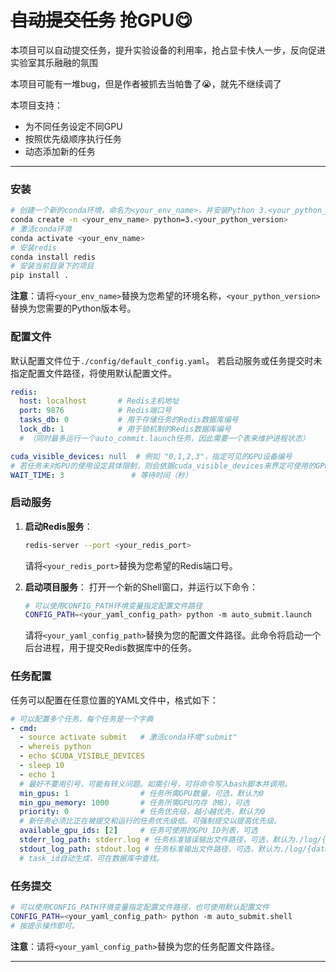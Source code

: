 # <del>自动提交任务</del> 抢GPU😋
本项目可以自动提交任务，提升实验设备的利用率，抢占显卡快人一步，反向促进实验室其乐融融的氛围

本项目可能有一堆bug，但是作者被抓去当帕鲁了😭，就先不继续调了

本项目支持：
 - 为不同任务设定不同GPU
 - 按照优先级顺序执行任务
 - 动态添加新的任务
---

### 安装

```bash
# 创建一个新的conda环境，命名为<your_env_name>，并安装Python 3.<your_python_version>
conda create -n <your_env_name> python=3.<your_python_version>
# 激活conda环境
conda activate <your_env_name>
# 安装redis
conda install redis
# 安装当前目录下的项目
pip install .
```

**注意**：请将`<your_env_name>`替换为您希望的环境名称，`<your_python_version>`替换为您需要的Python版本号。

### 配置文件

默认配置文件位于`./config/default_config.yaml`。
若启动服务或任务提交时未指定配置文件路径，将使用默认配置文件。

```yaml
redis:
  host: localhost       # Redis主机地址
  port: 9876            # Redis端口号
  tasks_db: 0           # 用于存储任务的Redis数据库编号
  lock_db: 1            # 用于锁机制的Redis数据库编号
  # （同时最多运行一个auto_commit.launch任务，因此需要一个表来维护进程状态）

cuda_visible_devices: null  # 例如 "0,1,2,3"，指定可见的GPU设备编号
# 若任务未对GPU的使用设定具体限制，则会依据cuda_visible_devices来界定可使用的GPU范围
WAIT_TIME: 3               # 等待时间（秒）
```

### 启动服务

1. **启动Redis服务**：
   ```bash
   redis-server --port <your_redis_port>
   ```
   请将`<your_redis_port>`替换为您希望的Redis端口号。

2. **启动项目服务**：
   打开一个新的Shell窗口，并运行以下命令：
   ```bash
   # 可以使用CONFIG_PATH环境变量指定配置文件路径
   CONFIG_PATH=<your_yaml_config_path> python -m auto_submit.launch
   ```
   请将`<your_yaml_config_path>`替换为您的配置文件路径。此命令将启动一个后台进程，用于提交Redis数据库中的任务。

### 任务配置

任务可以配置在任意位置的YAML文件中，格式如下：

```yaml
# 可以配置多个任务，每个任务是一个字典
- cmd:
  - source activate submit   # 激活conda环境"submit"
  - whereis python
  - echo $CUDA_VISIBLE_DEVICES
  - sleep 10
  - echo 1
  # 最好不要用引号，可能有转义问题。如需引号，可将命令写入bash脚本并调用。
  min_gpus: 1                # 任务所需GPU数量，可选，默认为0
  min_gpu_memory: 1000       # 任务所需GPU内存（MB），可选
  priority: 0                # 任务优先级，越小越优先，默认为0
  # 新任务必须比正在被提交和运行的任务优先级低。可强制提交以提高优先级。
  available_gpu_ids: [2]     # 任务可使用的GPU ID列表，可选
  stderr_log_path: stderr.log # 任务标准错误输出文件路径，可选，默认为./log/{datetime}_{task_id}.stderr
  stdout_log_path: stdout.log # 任务标准输出文件路径，可选，默认为./log/{datetime}_{task_id}.stdout
  # task_id自动生成，可在数据库中查找。
```

### 任务提交

```bash
# 可以使用CONFIG_PATH环境变量指定配置文件路径，也可使用默认配置文件
CONFIG_PATH=<your_yaml_config_path> python -m auto_submit.shell
# 按提示操作即可。
```

**注意**：请将`<your_yaml_config_path>`替换为您的任务配置文件路径。

---
